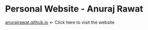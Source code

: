 # Personal Website - Anuraj Rawat

[anurajrawat.github.io](https://www.anurajrawat.github.io) <- Click here to visit the website
